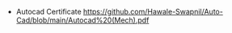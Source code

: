 - Autocad Certificate
       https://github.com/Hawale-Swapnil/Auto-Cad/blob/main/Autocad%20(Mech).pdf
